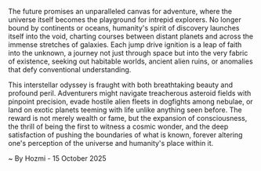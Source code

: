 
The future promises an unparalleled canvas for adventure, where the universe itself becomes the playground for intrepid explorers. No longer bound by continents or oceans, humanity's spirit of discovery launches itself into the void, charting courses between distant planets and across the immense stretches of galaxies. Each jump drive ignition is a leap of faith into the unknown, a journey not just through space but into the very fabric of existence, seeking out habitable worlds, ancient alien ruins, or anomalies that defy conventional understanding.

This interstellar odyssey is fraught with both breathtaking beauty and profound peril. Adventurers might navigate treacherous asteroid fields with pinpoint precision, evade hostile alien fleets in dogfights among nebulae, or land on exotic planets teeming with life unlike anything seen before. The reward is not merely wealth or fame, but the expansion of consciousness, the thrill of being the first to witness a cosmic wonder, and the deep satisfaction of pushing the boundaries of what is known, forever altering one's perception of the universe and humanity's place within it.

~ By Hozmi - 15 October 2025
